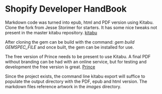 # Shopify Developer HandBook

Markdown code was turned into epub, html and PDF version using Kitabu. Clone the fork from Jesse Storimer for starters. It has some nice tweaks not present in the master kitabu repository. [kitabu](https://github.com/jstorimer/kitabu)

After cloning the gem can be build with the command:  *gem build GEMSPEC_FILE* and once built, the gem can be installed for use.

The free version of Prince needs to be present to use Kitabu. A final PDF without branding can be had with an online service, but for testing and development the free version is great. [Prince](http://www.princexml.com/download/)

Since the project exists, the command line kitabu export will suffice to populate the output directory with the PDF, epub and html version. The markdown files reference artwork in the _images_ directory.
